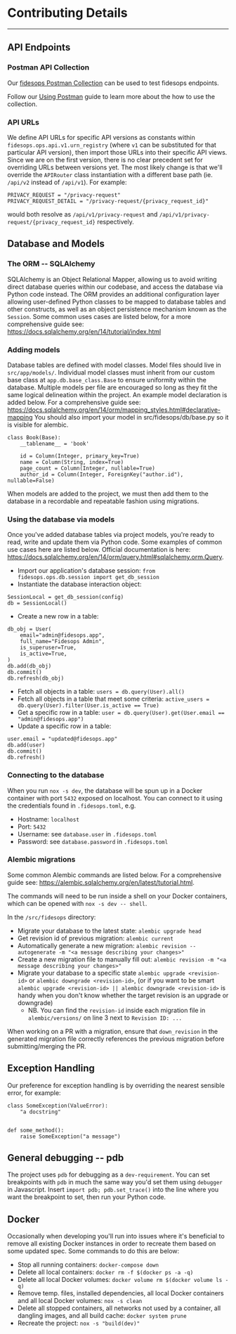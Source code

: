 # Contributing Details

---

## API Endpoints

### Postman API Collection

Our [fidesops Postman Collection](../postman/Fidesops.postman_collection.json) can be used to test fidesops endpoints.

Follow our [Using Postman](../postman/using_postman.md) guide to learn more about the how to use the collection.

### API URLs

We define API URLs for specific API versions as constants within `fidesops.ops.api.v1.urn_registry` (where `v1` can be substituted for that particular API version), then import those URLs into their specific API views. Since we are on the first version, there is no clear precedent set for overriding URLs between versions yet. The most likely change is that we'll override the `APIRouter` class instantiation with a different base path (ie. `/api/v2` instead of `/api/v1`). For example:

```
PRIVACY_REQUEST = "/privacy-request"
PRIVACY_REQUEST_DETAIL = "/privacy-request/{privacy_request_id}"
```

would both resolve as `/api/v1/privacy-request` and `/api/v1/privacy-request/{privacy_request_id}` respectively.

## Database and Models

### The ORM -- SQLAlchemy

SQLAlchemy is an Object Relational Mapper, allowing us to avoid writing direct database queries within our codebase, and access the database via Python code instead. The ORM provides an additional configuration layer allowing user-defined Python classes to be mapped to database tables and other constructs, as well as an object persistence mechanism known as the `Session`. Some common uses cases are listed below, for a more comprehensive guide see: <https://docs.sqlalchemy.org/en/14/tutorial/index.html>

### Adding models

Database tables are defined with model classes. Model files should live in `src/app/models/`. Individual model classes must inherit from our custom base class at `app.db.base_class.Base` to ensure uniformity within the database. Multiple models per file are encouraged so long as they fit the same logical delineation within the project. An example model declaration is added below. For a comprehensive guide see: <https://docs.sqlalchemy.org/en/14/orm/mapping_styles.html#declarative-mapping>
You should also import your model in src/fidesops/db/base.py so it is visible for alembic.

```
class Book(Base):
    __tablename__ = 'book'

    id = Column(Integer, primary_key=True)
    name = Column(String, index=True)
    page_count = Column(Integer, nullable=True)
    author_id = Column(Integer, ForeignKey("author.id"), nullable=False)
```

When models are added to the project, we must then add them to the database in a recordable and repeatable fashion using migrations.

### Using the database via models

Once you've added database tables via project models, you're ready to read, write and update them via Python code. Some examples of common use cases here are listed below. Official documentation is here: <https://docs.sqlalchemy.org/en/14/orm/query.html#sqlalchemy.orm.Query>.

- Import our application's database session: `from fidesops.ops.db.session import get_db_session`
- Instantiate the database interaction object:

```
SessionLocal = get_db_session(config)
db = SessionLocal()
```

- Create a new row in a table:

```
db_obj = User(
    email="admin@fidesops.app",
    full_name="Fidesops Admin",
    is_superuser=True,
    is_active=True,
)
db.add(db_obj)
db.commit()
db.refresh(db_obj)
```

- Fetch all objects in a table: `users = db.query(User).all()`
- Fetch all objects in a table that meet some criteria: `active_users = db.query(User).filter(User.is_active == True)`
- Get a specific row in a table: `user = db.query(User).get(User.email == "admin@fidesops.app")`
- Update a specific row in a table:

```
user.email = "updated@fidesops.app"
db.add(user)
db.commit()
db.refresh()
```

### Connecting to the database

When you run `nox -s dev`, the database will be spun up in a Docker container with port `5432` exposed on localhost. You can connect to it using the credentials found in `.fidesops.toml`, e.g.

- Hostname: `localhost`
- Port: `5432`
- Username: see `database.user` in `.fidesops.toml`
- Password: see `database.password` in `.fidesops.toml`

### Alembic migrations

Some common Alembic commands are listed below. For a comprehensive guide see: <https://alembic.sqlalchemy.org/en/latest/tutorial.html>.

The commands will need to be run inside a shell on your Docker containers, which can be opened with `nox -s dev -- shell`.

In the `/src/fidesops` directory:

- Migrate your database to the latest state: `alembic upgrade head`
- Get revision id of previous migration: `alembic current`
- Automatically generate a new migration: `alembic revision --autogenerate -m "<a message describing your changes>"`
- Create a new migration file to manually fill out: `alembic revision -m "<a message describing your changes>"`
- Migrate your database to a specific state `alembic upgrade <revision-id>` or `alembic downgrade <revision-id>`, (or if you want to be smart `alembic upgrade <revision-id> || alembic downgrade <revision-id>` is handy when you don't know whether the target revision is an upgrade or downgrade)
  - NB. You can find the `revision-id` inside each migration file in `alembic/versions/` on line 3 next to `Revision ID: ...`

When working on a PR with a migration, ensure that `down_revision` in the generated migration file correctly references the previous migration before submitting/merging the PR.

## Exception Handling

Our preference for exception handling is by overriding the nearest sensible error, for example:

```
class SomeException(ValueError):
    "a docstring"


def some_method():
    raise SomeException("a message")
```

## General debugging -- pdb

The project uses `pdb` for debugging as a `dev-requirement`. You can set breakpoints with `pdb` in much the same way you'd set them using `debugger` in Javascript. Insert `import pdb; pdb.set_trace()` into the line where you want the breakpoint to set, then run your Python code.

## Docker

Occasionally when developing you'll run into issues where it's beneficial to remove all existing Docker instances in order to recreate them based on some updated spec. Some commands to do this are below:

- Stop all running containers: `docker-compose down`
- Delete all local containers: `docker rm -f $(docker ps -a -q)`
- Delete all local Docker volumes: `docker volume rm $(docker volume ls -q)`
- Remove temp. files, installed dependencies, all local Docker containers and all local Docker volumes: `nox -s clean`
- Delete all stopped containers, all networks not used by a container, all dangling images, and all build cache: `docker system prune`
- Recreate the project: `nox -s "build(dev)"`
